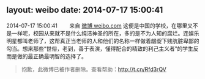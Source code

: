 layout: weibo
date: 2014-07-17 15:00:41
---
2014-07-17 15:00:41  &nbsp;&nbsp;&nbsp;&nbsp;&nbsp;&nbsp; 来自 <a href="http://weibo.com/" rel="nofollow">微博 weibo.com</a>
这便是中国的学校，在哪里又不是一样呢，校园从来就不是什么纯洁神圣的所在，多的是不为人知的腐烂。连娱乐明星都叫老师了，这帮真正当老师的人和他们的名称一样做着龌龊下贱肮脏卑鄙的勾当。想来那些“世俗，老到，善于表演，懂得配合的精致的利己主义者”的学生反而是做的最正确最明智的选择了。
>  抱歉，此微博已被作者删除。查看帮助：http://t.cn/Rfd3rQV
